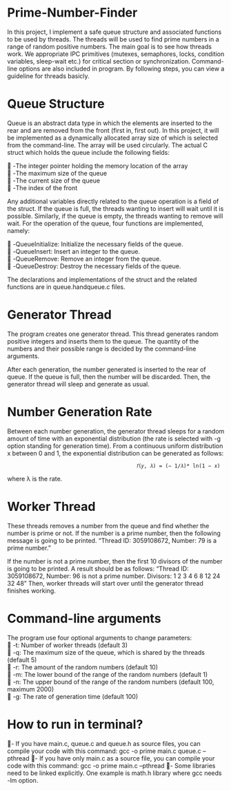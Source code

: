 # Prime-Number-Finder
In this project, I implement a safe queue structure and associated functions to be used by threads. The threads will be used to find prime numbers in a range of random positive numbers. The main goal is to see how threads work.
We appropriate IPC primitives (mutexes, semaphores, locks, condition variables, sleep-wait etc.) for critical section or synchronization.
Command-line options are also included in program.
By following steps, you can view a guideline for threads basicly.


# Queue Structure 
Queue is an abstract data type in which the elements are inserted to the rear and are removed from the front (first in, first out). In this project, it will be implemented as a dynamically allocated array size of which is selected from the command-line. The array will be used circularly. The actual C struct which holds the queue include the following fields:<br />

 -The integer pointer holding the memory location of the array<br />
 -The maximum size of the queue<br />
 -The current size of the queue<br />
 -The index of the front<br />

Any additional variables directly related to the queue operation is a field of the struct. If the queue is full, the threads wanting to insert will wait until it is possible. Similarly, if the queue is empty, the threads wanting to remove will wait.
For the operation of the queue, four functions are implemented, namely:<br />

 -QueueInitialize: Initialize the necessary fields of the queue.<br />
 -QueueInsert: Insert an integer to the queue.<br />
 -QueueRemove: Remove an integer from the queue.<br />
 -QueueDestroy: Destroy the necessary fields of the queue.<br />

The declarations and implementations of the struct and the related functions are in queue.handqueue.c files.

# Generator Thread
The program creates one generator thread. This thread generates random positive integers and inserts them to the queue. The quantity of the numbers and their possible range is decided by the command-line arguments.

After each generation, the number generated is inserted to the rear of queue. If the queue is full, then the number will be discarded. Then, the generator thread will sleep and generate as usual.

# Number Generation Rate
Between each number generation, the generator thread sleeps for a random amount of time with an exponential distribution (the rate is selected with -g option standing for generation time).
From a continuous uniform distribution x between 0 and 1, the exponential distribution can be generated as follows:

                                              𝑓(𝑦, 𝜆) = (− 1/𝜆)* ln(1 − 𝑥) 
                                              
where λ is the rate.

# Worker Thread
These threads removes a number from the queue and find whether the number is prime or not. If the number is a prime number, then the following message is going to be printed.
“Thread ID: 3059108672, Number: 79 is a prime number.”

If the number is not a prime number, then the first 10 divisors of the number is going to be printed. A result should be as follows:
“Thread ID: 3059108672, Number: 96 is not a prime number. Divisors: 1 2 3 4 6 8 12 24 32 48”
Then, worker threads will start over until the generator thread finishes working.

# Command-line arguments
The program use four optional arguments to change parameters:<br />
 -t: Number of worker threads (default 3)<br />
 -q: The maximum size of the queue, which is shared by the threads (default 5)<br />
 -r: The amount of the random numbers (default 10)<br />
 -m: The lower bound of the range of the random numbers (default 1)<br />
 -n: The upper bound of the range of the random numbers (default 100, maximum 2000)<br />
 -g: The rate of generation time (default 100)<br />

# How to run in terminal?
- If you have main.c, queue.c and queue.h as source files, you can compile your code with this command:
gcc -o prime main.c queue.c –pthread
- If you have only main.c as a source file, you can compile your code with this command: gcc -o prime main.c –pthread
- Some libraries need to be linked explicitly. One example is math.h library where gcc needs -lm option.
